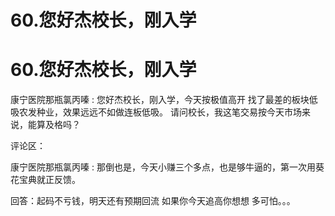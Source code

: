 # 60.您好杰校长，刚入学

# 60.您好杰校长，刚入学

康宁医院那瓶氯丙嗪 : 您好杰校长，刚入学，今天按极值高开 找了最差的板块低吸农发种业，效果远远不如做连板低吸。 请问校长，我这笔交易按今天市场来说，能算及格吗？

评论区：

康宁医院那瓶氯丙嗪 : 那倒也是，今天小赚三个多点，也是够牛逼的，第一次用葵花宝典就正反馈。

回答：起码不亏钱，明天还有预期回流 如果你今天追高你想想 多可怕。。。